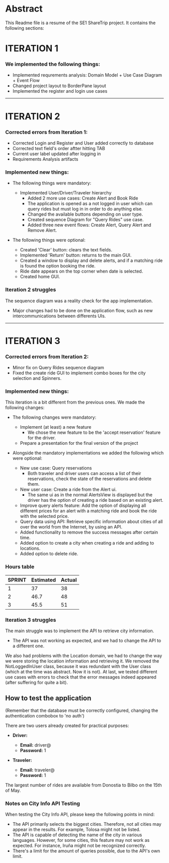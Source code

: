 # Abstract

This Readme file is a resume of the SE1 ShareTrip project.
It contains the following sections:

# ITERATION 1

### We implemented the following things:

- Implemented requrements analysis: Domain Model + Use Case Diagram + Event Flow
- Changed project layout to BorderPane layout
- Implemented the register and login use cases

---

# ITERATION 2

### Corrected errors from Iteration 1:

- Corrected Login and Register and User added correctly to database
- Corrected text field's order aftter hitting TAB
- Current user label updated after logging in
- Requirements Analysis artifacts

### Implemented new things:

* The following things were mandatory:
    * Implemented User/Driver/Traveler hierarchy
        * Added 2 more use cases: Create Alert and Book Ride
        * The application is opened as a not logged in user which can query rides but must log in in order to do
          anything else.
        * Changed the available buttons depending on user type.
        * Created sequence Diagram for "Query Rides" use case.
        * Added three new event flows: Create Alert, Query Alert and Remove Alert.

* The following things were optional:
    * Created 'Clear' button: clears the text fields.
    * Implemented 'Return' button: returns to the main GUI.
    * Created a window to display and delete alerts, and if a matching ride is found the option booking the ride.
    * Ride date appears on the top corner when date is selected.
    * Created home GUI.

### Iteration 2 struggles

The sequence diagram was a reality check for the app implementation.

* Major changes had to be done on the application flow, such as new intercommunications between differents UIs.

 ---

# ITERATION 3

### Corrected errors from Iteration 2:

- Minor fix on Query Rides sequence diagram
- Fixed the create ride GUI to implement combo boxes for the city selection and Spinners.

### Implemented new things:

This iteration is a bit different from the previous ones. We made the following changes:

* The following changes were mandatory:
    * Implement (at least) a new feature
        * We chose the new feature to be the 'accept reservation' feature for the driver.
    * Prepare a presentation for the final version of the project

* Alongside the mandatory implementations we added the following which were optional:
    * New use case: Query reservations
        * Both traveler and driver users can access a list of their reservations, check the state of the reservations
          and delete them.
    * New user case: Create a ride from the Alert ui.
        * The same ui as in the normal AlertsView is displayed but the driver has the option of creating a ride based on
          an existing alert.
    * Improve query alerts feature: Add the option of displaying all different prices for an alert with a matching ride
      and book the ride with the selected price.
    * Query data using API: Retrieve specific information about cities of all over the world from the Internet, by using
      an API.
    * Added functionality to remove the success messages after certain time.
    * Added option to create a city when creating a ride and adding to locations.
    * Added option to delete ride.

### Hours table
    
| SPRINT | Estimated | Actual |
|--------|-----------|--------|
| 1      | 37        | 38     |
| 2      | 46.7      | 48     | 
| 3      | 45.5      | 51     |

### Iteration 3 struggles

The main struggle was to implement the API to retrieve city information.

* The API was not working as expected, and we had to change the API to a different one.

We also had problems with the Location domain, we had to change the way we were storing the location information and
retrieving it.
We removed the NotLoggedInUser class, because it was redundant with the User class (which at the time was
abstract. Now it is not).
At last, we tested different use cases with errors to check that the error messages indeed appeared (after suffering for quite a bit).

## How to test the application

(Remember that the database must be correctly configured, changing the authentication combobox to 'no auth')

There are two users already created for practical purposes:

- **Driver:**
    - **Email:** driver@
    - **Password:** 1

- **Traveler:**
    - **Email:** traveler@
    - **Password:** 1

The largest number of rides are available from Donostia to Bilbo on the 15th of May.

### Notes on City Info API Testing

When testing the City Info API, please keep the following points in mind:

- The API primarily selects the biggest cities. Therefore, not all cities may appear in the results. For example, Tolosa
  might not be listed.
- The API is capable of detecting the name of the city in various languages. However, for some cities, this feature may
  not work as expected. For instance, Iruña might not be recognized correctly.
- There's a limit for the amount of queries possible, due to the API's own limit.
